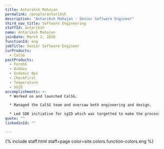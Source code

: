```yaml
---
title: Antariksh Mahajan
permalink: /people/antariksh
description: "Antariksh Mahajan - Senior Software Engineer"
third_nav_title: Software Engineering
staffId: antariksh
name: Antariksh Mahajan
joinDate: March 2, 2020
functionId: eng
jobTitle: Senior Software Engineer
curProducts:
  - CalSG
pastProducts:
  - FormSG
  - AskGov
  - Endemic Ops
  - CheckFirst
  - Temperature
  - SGID
accomplishments: >-
  * Worked on and launched CalSG.

  * Managed the CalSG team and oversaw both engineering and design.

  * Led SDK initiative for sgID which was targetted to make the process easier for developers working in common backend languages to implement sgID integrations.
quote: ""
linkedinId: ""

---
```


{% include staff.html staff=page color=site.colors.function-colors.eng %}
